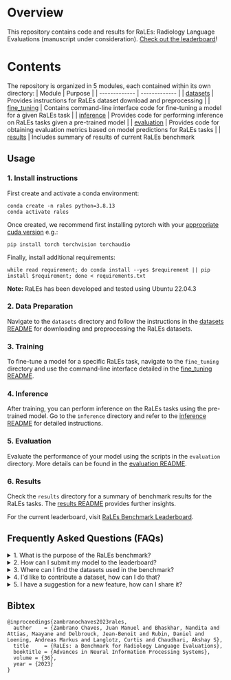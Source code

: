 # Overview
This repository contains code and results for RaLEs: Radiology Language Evaluations (manuscript under consideration). [Check out the leaderboard](https://ralesbenchmark.github.io)!

# Contents
The repository is organized in 5 modules, each contained within its own directory: 
| Module  | Purpose |
| ------------- | ------------- |
| [datasets](datasets)  | Provides instructions for RaLEs dataset download and preprocessing  |
| [fine_tuning](fine_tuning)  | Contains command-line interface code for fine-tuning a model for a given RaLEs task  |
| [inference](inference) | Provides code for performing inference on RaLEs tasks given a pre-trained model |
| [evaluation](evaluation) | Provides code for obtaining evaluation metrics based on model predictions for RaLEs tasks |
| [results](results) | Includes summary of results of current RaLEs benchmark 

## Usage

### 1. Install instructions

First create and activate a conda environment:
```
conda create -n rales python=3.8.13
conda activate rales
```

Once created, we recommend first installing pytorch with your [appropriate cuda version](https://pytorch.org/get-started/previous-versions/) e.g.:
```
pip install torch torchvision torchaudio 
```

Finally, install additional requirements:
```
while read requirement; do conda install --yes $requirement || pip install $requirement; done < requirements.txt
```

**Note:** RaLEs has been developed and tested using Ubuntu 22.04.3

### 2. Data Preparation
Navigate to the `datasets` directory and follow the instructions in the [datasets README](datasets/README.md) for downloading and preprocessing the RaLEs datasets.

### 3. Training
To fine-tune a model for a specific RaLEs task, navigate to the `fine_tuning` directory and use the command-line interface detailed in the [fine_tuning README](fine_tuning/README.md).

### 4. Inference
After training, you can perform inference on the RaLEs tasks using the pre-trained model. Go to the `inference` directory and refer to the [inference README](inference/README.md) for detailed instructions.

### 5. Evaluation
Evaluate the performance of your model using the scripts in the `evaluation` directory. More details can be found in the [evaluation README](evaluation/README.md).

### 6. Results
Check the `results` directory for a summary of benchmark results for the RaLEs tasks. The [results README](results/README.md) provides further insights.

For the current leaderboard, visit [RaLEs Benchmark Leaderboard](https://ralesbenchmark.github.io).

## Frequently Asked Questions (FAQs)

<details>
  <summary>1. What is the purpose of the RaLEs benchmark?</summary>
  
  The RaLEs benchmark is designed to evaluate models on various radiology language tasks. It provides a standardized dataset and evaluation metrics to compare the performance of different models in a consistent manner.
  
</details>

<details>
  <summary>2. How can I submit my model to the leaderboard?</summary>
  
  To submit your model to the leaderboard, follow the submission process detailed in the [results README](results/README.md). Ensure you provide all the required details in the submission form.
  
</details>

<details>
  <summary>3. Where can I find the datasets used in the benchmark?</summary>
  
  The datasets can be accessed from the [datasets directory](datasets/README.md). Detailed instructions on downloading and preprocessing each dataset are provided there.
  
</details>

<details>
  <summary>4. I'd like to contribute a dataset, how can I do that?</summary>
  
  New dataset submissions are more than welcome. Full instructions for how to format and submit a dataset can be found in the [datasets directory](datasets/README.md#adding-a-dataset-to-the-rales-benchmark). 
  
</details>


<details>
  <summary>5. I have a suggestion for a new feature, how can I share it?</summary>
  
  Please use the issues tab in github. Be sure to be specific about what you'd like to see implemented. If you'd like to implement it yourself, you can submit a pull request with the feature implementation, and a brief rationale motivating it. Thank you for your contributions! 
  
</details>

## Bibtex
```
@inproceedings{zambranochaves2023rales,
  author    = {Zambrano Chaves, Juan Manuel and Bhaskhar, Nandita and Attias, Maayane and Delbrouck, Jean-Benoit and Rubin, Daniel and Loening, Andreas Markus and Langlotz, Curtis and Chaudhari, Akshay S},
  title     = {RaLEs: a Benchmark for Radiology Language Evaluations},
  booktitle = {Advances in Neural Information Processing Systems},
  volume = {36},
  year = {2023}
}
```

